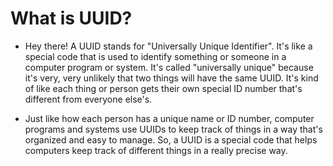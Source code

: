 # What is UUID?
- Hey there! A UUID stands for "Universally Unique Identifier". It's like a special code that is used to identify something or someone in a computer program or system. It's called "universally unique" because it's very, very unlikely that two things will have the same UUID. It's kind of like each thing or person gets their own special ID number that's different from everyone else's.<br/>

- Just like how each person has a unique name or ID number, computer programs and systems use UUIDs to keep track of things in a way that's organized and easy to manage. So, a UUID is a special code that helps computers keep track of different things in a really precise way. <br/>
